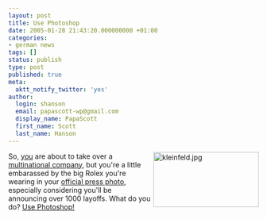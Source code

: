 ```yaml
---
layout: post
title: Use Photoshop
date: 2005-01-28 21:43:20.000000000 +01:00
categories:
- german news
tags: []
status: publish
type: post
published: true
meta:
  aktt_notify_twitter: 'yes'
author:
  login: shanson
  email: papascott-wp@gmail.com
  display_name: PapaScott
  first_name: Scott
  last_name: Hanson
---
```

<p><a href="http://www.spiegel.de/wirtschaft/0,1518,339120,00.html" title="Verdacht auf Foto-Retusche: Der Siemens-Chef und die verschwundene Rolex - Wirtschaft - SPIEGEL ONLINE"><img alt="kleinfeld.jpg" src="https://www.papascott.de/wordpress/wp-content/uploads/2005/01/kleinfeld.jpg" width="212" height="111" border="0" align="right" /></a> So, <a title="Siemens AG - Managing Board - Dr. Klaus Kleinfeld" href="http://www.siemens.com/index.jsp?sdc_p=t4cz3s7uo1042401pn1030112flmi1030112">you</a> are about to take over a <a href="http://www.siemens.com/" title="Siemens AG">multinational company</a>, but you're a little embarassed by the big Rolex you're wearing in your <a href="http://www.siemens.com/index.jsp?sdc_p=cz3s5uo1239306pnflmi1034567&sdc_sid=2728626692&sdc_bcpath=1176441.s_5%2C&">official press photo</a>, especially considering you'll be announcing over 1000 layoffs. What do you do? <a href="http://www.spiegel.de/wirtschaft/0,1518,339120,00.html" title="Verdacht auf Foto-Retusche: Der Siemens-Chef und die verschwundene Rolex - Wirtschaft - SPIEGEL ONLINE">Use Photoshop!</a></p>
